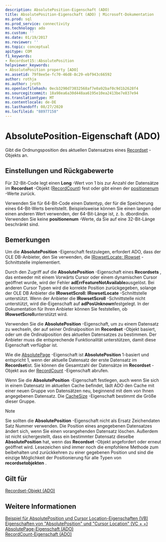 ```yaml
---
description: AbsolutePosition-Eigenschaft (ADO)
title: AbsolutePosition-Eigenschaft (ADO) | Microsoft-Dokumentation
ms.prod: sql
ms.prod_service: connectivity
ms.technology: ado
ms.custom: ''
ms.date: 01/19/2017
ms.reviewer: ''
ms.topic: conceptual
apitype: COM
f1_keywords:
- Recordset15::AbsolutePosition
helpviewer_keywords:
- AbsolutePosition property [ADO]
ms.assetid: 79f8ee5e-fc70-46d8-8c29-ebf943c66592
author: rothja
ms.author: jroth
ms.openlocfilehash: 0ecb3290d73032568af7e0a92baf0c9d1b2628f4
ms.sourcegitcommit: 18a98ea6a30d448aa6195e10ea2413be7e837e94
ms.translationtype: MT
ms.contentlocale: de-DE
ms.lasthandoff: 08/27/2020
ms.locfileid: "88977158"
---
```

# <a name="absoluteposition-property-ado"></a>AbsolutePosition-Eigenschaft (ADO)
Gibt die Ordnungsposition des aktuellen Datensatzes eines [Recordset](./recordset-object-ado.md) -Objekts an.  
  
## <a name="settings-and-return-values"></a>Einstellungen und Rückgabewerte  
 Für 32-Bit-Code legt einen **Long** -Wert von 1 bis zur Anzahl der Datensätze im **Recordset** -Objekt ([RecordCount](./recordcount-property-ado.md)) fest oder gibt einen der [positionenum](./positionenum.md) -Werte zurück.  
  
 Verwenden Sie für 64-Bit-Code einen Datentyp, der für die Speicherung eines 64-Bit-Werts bereitstellt. Beispielsweise können Sie einen langen oder einen anderen Wert verwenden, der 64-Bit-Länge ist, z. b. dbordindin. Verwenden Sie keine **positionenum** -Werte, da Sie auf eine 32-Bit-Länge beschränkt sind.  
  
## <a name="remarks"></a>Bemerkungen  
 Um die **AbsolutePosition** -Eigenschaft festzulegen, erfordert ADO, dass der OLE DB-Anbieter, den Sie verwenden, die [IRowsetLocate: IRowset](/previous-versions/windows/desktop/ms721190(v=vs.85)) -Schnittstelle implementiert.  
  
 Durch den Zugriff auf die **AbsolutePosition** -Eigenschaft eines **Recordsets** , das entweder mit einem Vorwärts Cursor oder einem dynamischen Cursor geöffnet wurde, wird der Fehler **adErrFeatureNotAvailable**ausgelöst. Bei anderen Cursor Typen wird die korrekte Position zurückgegeben, solange der OLE DB Anbieter die **IRowsetScroll: IRowsetLocate** -Schnittstelle unterstützt. Wenn der Anbieter die **IRowsetScroll** -Schnittstelle nicht unterstützt, wird die-Eigenschaft auf **adPosUnknown**festgelegt. In der Dokumentation für Ihren Anbieter können Sie feststellen, ob **IRowsetScroll**unterstützt wird.  
  
 Verwenden Sie die **AbsolutePosition** -Eigenschaft, um zu einem Datensatz zu wechseln, der auf seiner Ordinalposition im **Recordset** -Objekt basiert, oder um die Ordinalposition des aktuellen Datensatzes zu bestimmen. Der Anbieter muss die entsprechende Funktionalität unterstützen, damit diese Eigenschaft verfügbar ist.  
  
 Wie die [AbsolutePage](./absolutepage-property-ado.md) -Eigenschaft ist **AbsolutePosition** 1-basiert und entspricht 1, wenn der aktuelle Datensatz der erste Datensatz im **Recordset**ist. Sie können die Gesamtzahl der Datensätze im **Recordset** -Objekt aus der [RecordCount](./recordcount-property-ado.md) -Eigenschaft abrufen.  
  
 Wenn Sie die **AbsolutePosition** -Eigenschaft festlegen, auch wenn Sie sich in einem Datensatz im aktuellen Cache befindet, lädt ADO den Cache mit einer neuen Gruppe von Datensätzen neu, beginnend mit dem von Ihnen angegebenen Datensatz. Die [CacheSize](./cachesize-property-ado.md) -Eigenschaft bestimmt die Größe dieser Gruppe.  
  
> [!NOTE]
>  Sie sollten die **AbsolutePosition** -Eigenschaft nicht als Ersatz Zeichendaten Satz Nummer verwenden. Die Position eines angegebenen Datensatzes ändert sich, wenn Sie einen vorangehenden Datensatz löschen. Außerdem ist nicht sichergestellt, dass ein bestimmter Datensatz dieselbe **AbsolutePosition** hat, wenn das **Recordset** -Objekt angefordert oder erneut geöffnet wird. Lesezeichen sind immer noch die empfohlene Methode zum beibehalten und zurückkehren zu einer gegebenen Position und sind die einzige Möglichkeit der Positionierung für alle Typen von **recordsetobjekten** .  
  
## <a name="applies-to"></a>Gilt für  
 [Recordset-Objekt (ADO)](./recordset-object-ado.md)  
  
## <a name="see-also"></a>Weitere Informationen  
 [Beispiel für AbsolutePosition und Cursor Location-Eigenschaften (VB)](./absoluteposition-and-cursorlocation-properties-example-vb.md)   
 [Eigenschaften von "AbsolutePosition" und "Cursor Location" (VC + +)](./absoluteposition-and-cursorlocation-properties-example-vc.md)   
 [AbsolutePage-Eigenschaft (ADO)](./absolutepage-property-ado.md)   
 [RecordCount-Eigenschaft (ADO)](./recordcount-property-ado.md)